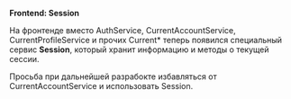 **Frontend: Session**

На фронтенде вместо AuthService, CurrentAccountService, CurrentProfileService и прочих Current* теперь появился специальный сервис **Session**, который хранит информацию и методы о текущей сессии.

Просьба при дальнейшей разрабокте избавляться от CurrentAccountService и использовать Session.
